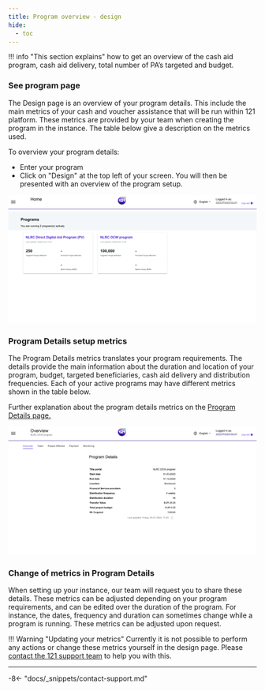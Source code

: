 ```yaml
---
title: Program overview - design
hide:
  - toc
---
```


!!! info "This section explains"
how to get an overview of the cash aid program, cash aid delivery, total number of PA’s targeted and budget.

### See program page

The Design page is an overview of your program details. This include the main metrics of your cash and voucher assistance that will be run within 121 platform. These metrics are provided by your team when creating the program in the instance. The table below give a description on the metrics used.

To overview your program details:

- Enter your program
- Click on "Design" at the top left of your screen. You will then be presented with an overview of the program setup.

![Program Details Overview](https://raw.githubusercontent.com/global-121/121-platform/main/e2e/tests/__screenshots__/UserManualScreenshots/userManualScreenshots.spec.ts/ProgramOverview.png)

### Program Details setup metrics

The Program Details metrics translates your program requirements. The details provide the main information about the duration and location of your program, budget, targeted beneficiaries, cash aid delivery and distribution frequencies. Each of your active programs may have different metrics shown in the table below.

Further explanation about the program details metrics on the [Program Details page.](../design/read-change-design-details.md)

![Program Details](https://raw.githubusercontent.com/global-121/121-platform/main/e2e/tests/__screenshots__/UserManualScreenshots/userManualScreenshots.spec.ts/ProgramDetails.png)

### Change of metrics in Program Details

When setting up your instance, our team will request you to share these details. These metrics can be adjusted depending on your program requirements, and can be edited over the duration of the program. For instance, the dates, frequency and duration can sometimes change while a program is running. These metrics can be adjusted upon request.

!!! Warning "Updating your metrics"
Currently it is not possible to perform any actions or change these metrics yourself in the design page. Please [contact the 121 support team](mailto:support@121.global) to help you with this.

---

-8<- "docs/_snippets/contact-support.md"
